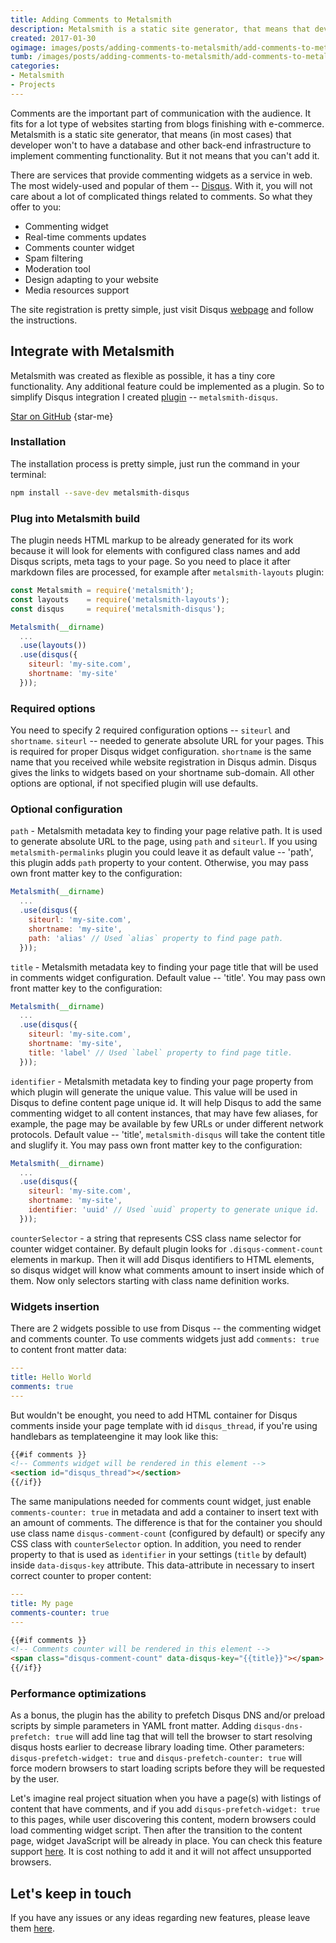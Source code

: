 ```yaml
---
title: Adding Comments to Metalsmith
description: Metalsmith is a static site generator, that means that developer won't to implement commenting functionality from scratch.
created: 2017-01-30
ogimage: images/posts/adding-comments-to-metalsmith/add-comments-to-metalsmith-project-og.jpg
tumb: /images/posts/adding-comments-to-metalsmith/add-comments-to-metalsmith-project
categories:
- Metalsmith
- Projects
---
```

Comments are the important part of communication with the audience. It fits for a lot type of websites starting from blogs finishing with e-commerce. Metalsmith is a static site generator, that means (in most cases) that developer won't to have a database and other back-end infrastructure to implement commenting functionality. But it not means that you can't add it.

There are services that provide commenting widgets as a service in web. The most widely-used and popular of them -- [Disqus](https://disqus.com/). With it, you will not care about a lot of complicated things related to comments. So what they offer to you:
- Commenting widget
- Real-time comments updates
- Comments counter widget
- Spam filtering
- Moderation tool
- Design adapting to your website
- Media resources support

The site registration is pretty simple, just visit Disqus [webpage](https://disqus.com/profile/signup/intent/) and follow the instructions.

## Integrate with Metalsmith
Metalsmith was created as flexible as possible, it has a tiny core functionality. Any additional feature could be implemented as a plugin. So to simplify Disqus integration I created [plugin](https://github.com/vitaliy-bobrov/metalsmith-disqus) -- `metalsmith-disqus`.

[Star on GitHub](https://github.com/vitaliy-bobrov/metalsmith-disqus)
{star-me}

### Installation
The installation process is pretty simple, just run the command in your terminal:

```bash
npm install --save-dev metalsmith-disqus
```
### Plug into Metalsmith build
The plugin needs HTML markup to be already generated for its work because it will look for elements with configured class names and add Disqus scripts, meta tags to your page. So you need to place it after markdown files are processed, for example after `metalsmith-layouts` plugin:

```js
const Metalsmith = require('metalsmith');
const layouts    = require('metalsmith-layouts');
const disqus     = require('metalsmith-disqus');

Metalsmith(__dirname)
  ...
  .use(layouts())
  .use(disqus({
    siteurl: 'my-site.com',
    shortname: 'my-site'
  }));
```

### Required options
You need to specify 2 required configuration options -- `siteurl` and `shortname`. `siteurl` -- needed to generate absolute URL for your pages. This is required for proper Disqus widget configuration. `shortname` is the same name that you received while website registration in Disqus admin. Disqus gives the links to widgets based on your shortname sub-domain. All other options are optional, if not specified plugin will use defaults.

### Optional configuration
`path` - Metalsmith metadata key to finding your page relative path. It is used to generate absolute URL to the page, using `path` and `siteurl`. If you using `metalsmith-permalinks` plugin you could leave it as default value -- 'path', this plugin adds `path` property to your content. Otherwise, you may pass own front matter key to the configuration:

```js
Metalsmith(__dirname)
  ...
  .use(disqus({
    siteurl: 'my-site.com',
    shortname: 'my-site',
    path: 'alias' // Used `alias` property to find page path.
  }));
```

`title` - Metalsmith metadata key to finding your page title that will be used in comments widget configuration. Default value -- 'title'. You may pass own front matter key to the configuration:

```js
Metalsmith(__dirname)
  ...
  .use(disqus({
    siteurl: 'my-site.com',
    shortname: 'my-site',
    title: 'label' // Used `label` property to find page title.
  }));
```

`identifier` - Metalsmith metadata key to finding your page property from which plugin will generate the unique value. This value will be used in Disqus to define content page unique id. It will help Disqus to add the same commenting widget to all content instances, that may have few aliases, for example, the page may be available by few URLs or under different network protocols. Default value -- 'title', `metalsmith-disqus` will take the content title and sluglify it. You may pass own front matter key to the configuration:

```js
Metalsmith(__dirname)
  ...
  .use(disqus({
    siteurl: 'my-site.com',
    shortname: 'my-site',
    identifier: 'uuid' // Used `uuid` property to generate unique id.
  }));
```

`counterSelector` - a string that represents CSS class name selector for counter widget container. By default plugin looks for `.disqus-comment-count` elements in markup. Then it will add Disqus identifiers to HTML elements, so disqus widget will know what comments amount to insert inside which of them. Now only selectors starting with class name definition works.

### Widgets insertion

There are 2 widgets possible to use from Disqus -- the commenting widget and comments counter. To use comments widgets just add `comments: true` to content front matter data:

```yaml
---
title: Hello World
comments: true
---
```

But wouldn't be enought, you need to add HTML container for Disqus comments inside your page template with id `disqus_thread`, if you're using handlebars as templateengine it may look like this:

```html
{{#if comments }}
<!-- Comments widget will be rendered in this element -->
<section id="disqus_thread"></section>
{{/if}}
```

The same manipulations needed for comments count widget, just enable `comments-counter: true` in metadata and add a container to insert text with an amount of comments. The difference is that for the container you should use class name `disqus-comment-count` (configured by default) or specify any CSS class with `counterSelector` option. In addition, you need to render property to that is used as `identifier` in your settings (`title` by default) inside `data-disqus-key` attribute. This data-attribute in necessary to insert correct counter to proper content:

```yaml
---
title: My page
comments-counter: true
---
```

```html
{{#if comments }}
<!-- Comments counter will be rendered in this element -->
<span class="disqus-comment-count" data-disqus-key="{{title}}"></span>
{{/if}}
```

### Performance optimizations
As a bonus, the plugin has the ability to prefetch Disqus DNS and/or preload scripts by simple parameters in YAML front matter. Adding `disqus-dns-prefetch: true` will add line tag that will tell the browser to start resolving disqus hosts earlier to decrease library loading time. Other parameters: `disqus-prefetch-widget: true` and `disqus-prefetch-counter: true` will force modern browsers to start loading scripts before they will be requested by the user.

Let's imagine real project situation when you have a page(s) with listings of content that have comments, and if you add `disqus-prefetch-widget: true` to this pages, while user discovering this content, modern browsers could load commenting widget script. Then after the transition to the content page, widget JavaScript will be already in place. You can check this feature support [here](http://caniuse.com/#feat=link-rel-prefetch). It is cost nothing to add it and it will not affect unsupported browsers.

## Let's keep in touch
If you have any issues or any ideas regarding new features, please leave them [here](https://github.com/vitaliy-bobrov/metalsmith-disqus/issues).

